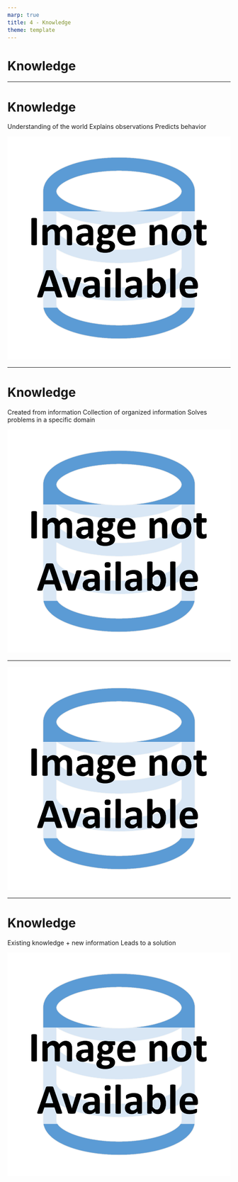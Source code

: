 ```yaml
---
marp: true
title: 4 - Knowledge
theme: template
---
```


<!-- _class: title-only -->

# Knowledge

---

<!-- _class: title-two-content-left-center -->

# Knowledge

Understanding of the world
Explains observations
Predicts behavior

![image An icon of a lightbulb in a minimalist style](images/placeholder.png)

---

<!-- _class: title-two-content-left-center -->

# Knowledge

Created from information
Collection of organized information
Solves problems in a specific domain

![image An icon of a lightbulb in a minimalist style](images/placeholder.png)

---

<!-- _class: one-pane -->

![bg contain A photo of a doctor holding a thermometer](images/placeholder.png)

---

<!-- _class: title-two-content-left-center -->

# Knowledge

Existing knowledge + new information
Leads to a solution

![image An icon of a lightbulb in a minimalist style](images/placeholder.png)